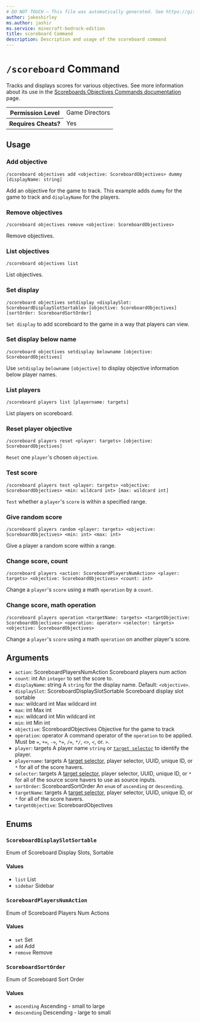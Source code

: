 ```yaml
---
# DO NOT TOUCH — This file was automatically generated. See https://github.com/mojang/minecraftapidocsgenerator to modify descriptions, examples, etc.
author: jakeshirley
ms.author: jashir
ms.service: minecraft-bedrock-edition
title: scoreboard Command
description: Description and usage of the scoreboard command
---
```

# `/scoreboard` Command
Tracks and displays scores for various objectives. See more information about its use in the [Scoreboards Objectives Commands documentation](./../../Documents/ScoreboardIntroduction.md#scoreboard-objectives-commands) page.

<table>
  <tr>
    <th>Permission Level</th>
    <td>Game Directors</td>
  </tr>
  <tr>
    <th>Requires Cheats?</th>
    <td>Yes</td>
  </tr>
</table>

## Usage
### Add objective
`/scoreboard objectives add <objective: ScoreboardObjectives> dummy [displayName: string]`

Add an objective for the game to track. This example adds `dummy` for the game to track and `displayName` for the players.

### Remove objectives
`/scoreboard objectives remove <objective: ScoreboardObjectives>`

Remove objectives.

### List objectives
`/scoreboard objectives list`

List objectives.

### Set display
`/scoreboard objectives setdisplay <displaySlot: ScoreboardDisplaySlotSortable> [objective: ScoreboardObjectives] [sortOrder: ScoreboardSortOrder]`

`Set display` to add scoreboard to the game in a way that players can view.

### Set display below name
`/scoreboard objectives setdisplay belowname [objective: ScoreboardObjectives]`

Use `setdisplay` `belowname` `[objective]` to display objective information below player names.  

### List players
`/scoreboard players list [playername: targets]`

List players on scoreboard.

### Reset player objective
`/scoreboard players reset <player: targets> [objective: ScoreboardObjectives]`

`Reset` one `player`'s chosen `objective`.

### Test score
`/scoreboard players test <player: targets> <objective: ScoreboardObjectives> <min: wildcard int> [max: wildcard int]`

`Test` whether a `player`'s `score` is within a specified range.

### Give random score
`/scoreboard players random <player: targets> <objective: ScoreboardObjectives> <min: int> <max: int>`

Give a player a random score within a range.

### Change score, count
`/scoreboard players <action: ScoreboardPlayersNumAction> <player: targets> <objective: ScoreboardObjectives> <count: int>`

Change a `player`'s `score` using a math `operation` by a `count`.

### Change score, math operation
`/scoreboard players operation <targetName: targets> <targetObjective: ScoreboardObjectives> <operation: operator> <selector: targets> <objective: ScoreboardObjectives>`

Change a `player`'s `score` using a math `operation` on another player's score.

## Arguments
- `action`: ScoreboardPlayersNumAction
Scoreboard players num action
- `count`: int
An `integer` to set the score to.
- `displayName`: string
A `string` for the display name.
Default: `<objective>`.
- `displaySlot`: ScoreboardDisplaySlotSortable
Scoreboard display slot sortable
- `max`: wildcard int
Max wildcard int
- `max`: int
Max int
- `min`: wildcard int
Min wildcard int
- `min`: int
Min int
- `objective`: ScoreboardObjectives
Objective for the game to track
- `operation`: operator
A command operator of the `operation` to be applied. Must be `=`, `+=`, `-=`, `*=`, `/=`, `*/`, `<>`, `<`, or. `>`.
- `player`: targets
A player name `string` or [`target selector`](https://learn.microsoft.com/minecraft/creator/documents/commandsintroduction#target-selectors) to identify the player.
- `playername`: targets
A [target selector](https://learn.microsoft.com/minecraft/creator/documents/commandsintroduction#target-selectors), player selector, UUID, unique ID, or `*` for all of the score havers.
- `selector`: targets
A [target selector](https://learn.microsoft.com/minecraft/creator/documents/commandsintroduction#target-selectors), player selector, UUID, unique ID, or `*` for all of the source score havers to use as source inputs.
- `sortOrder`: ScoreboardSortOrder
An `enum` of `ascending` or `descending`.
- `targetName`: targets
A [target selector](https://learn.microsoft.com/minecraft/creator/documents/commandsintroduction#target-selectors), player selector, UUID, unique ID, or `*` for all of the score havers.
- `targetObjective`: ScoreboardObjectives


## Enums
### `ScoreboardDisplaySlotSortable`
Enum of Scoreboard Display Slots, Sortable

#### Values
- `list`
List
- `sidebar`
Sidebar

### `ScoreboardPlayersNumAction`
Enum of Scoreboard Players Num Actions

#### Values
- `set`
Set
- `add`
Add
- `remove`
Remove

### `ScoreboardSortOrder`
Enum of Scoreboard Sort Order

#### Values
- `ascending`
Ascending - small to large
- `descending`
Descending - large to small
